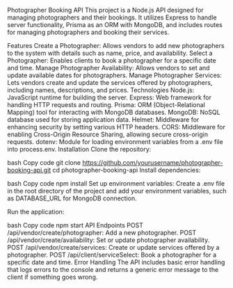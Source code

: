 Photographer Booking API
This project is a Node.js API designed for managing photographers and their bookings. It utilizes Express to handle server functionality, Prisma as an ORM with MongoDB, and includes routes for managing photographers and booking their services.

Features
Create a Photographer: Allows vendors to add new photographers to the system with details such as name, price, and availability.
Select a Photographer: Enables clients to book a photographer for a specific date and time.
Manage Photographer Availability: Allows vendors to set and update available dates for photographers.
Manage Photographer Services: Lets vendors create and update the services offered by photographers, including names, descriptions, and prices.
Technologies
Node.js: JavaScript runtime for building the server.
Express: Web framework for handling HTTP requests and routing.
Prisma: ORM (Object-Relational Mapping) tool for interacting with MongoDB databases.
MongoDB: NoSQL database used for storing application data.
Helmet: Middleware for enhancing security by setting various HTTP headers.
CORS: Middleware for enabling Cross-Origin Resource Sharing, allowing secure cross-origin requests.
dotenv: Module for loading environment variables from a .env file into process.env.
Installation
Clone the repository:

bash
Copy code
git clone https://github.com/yourusername/photographer-booking-api.git
cd photographer-booking-api
Install dependencies:

bash
Copy code
npm install
Set up environment variables:
Create a .env file in the root directory of the project and add your environment variables, such as DATABASE_URL for MongoDB connection.

Run the application:

bash
Copy code
npm start
API Endpoints
POST /api/vendor/create/photographer: Add a new photographer.
POST /api/vendor/create/availability: Set or update photographer availability.
POST /api/vendor/create/services: Create or update services offered by a photographer.
POST /api/client/serviceSelect: Book a photographer for a specific date and time.
Error Handling
The API includes basic error handling that logs errors to the console and returns a generic error message to the client if something goes wrong.
